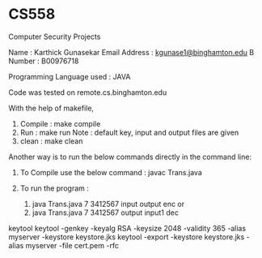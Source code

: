# CS558
Computer Security Projects

Name : Karthick Gunasekar
Email Address : kgunase1@binghamton.edu
B Number : B00976718

Programming Language used : JAVA

Code was tested on remote.cs.binghamton.edu

With the help of makefile, 
1) Compile : make compile
2) Run : make run 
    Note : default key, input and output files are given
3) clean : make clean

Another way is to run the below commands directly in the command line:

1) To Compile use the below command :
    javac Trans.java

2) To run the program :
    1) java Trans.java 7 3412567 input output enc
    or
    2) java Trans.java 7 3412567 output input1 dec

keytool
keytool -genkey -keyalg RSA -keysize 2048 -validity 365 -alias myserver -keystore keystore.jks
keytool -export -keystore keystore.jks -alias myserver -file cert.pem -rfc

